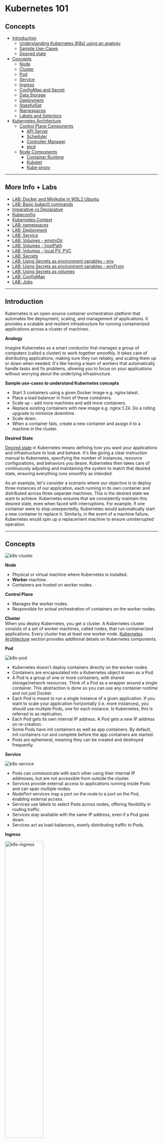 
# Kubernetes 101
## **Concepts**
- [Introduction](#introduction)
    - [Understanding Kubernetes (K8s) using an analogy](#analogy)
    - [Sample Use-Cases](#use-cases)
    - [Desired state](#desired-state)
- [Concepts](#concepts)
    - [Node](#node)
    - [Cluster](#cluster)
    - [Pod](#pod)
    - [Service](#service)
    - [Ingress](#ingress)
    - [ConfigMap and Secret](#cfgmap-secret)
    - [Data Storage](#storage)
    - [Deployment](#deployment)
    - [StatefulSet](#statefulset)
    - [Namespaces](#namespaces)
    - [Labels and Selectors](#labels-selectors)
- [Kubernetes Architecture](#architecture)
    - [Control Plane Components](#control-plane)
        - [API Server](#apiserver)
        - [Scheduler](#scheduler)
        - [Controller Manager](#controller-manager)
        - [etcd](#etcd)
    - [Node Components](#node-components)
        - [Container Runtime](#container-runtime)
        - [Kubelet](#kubelet)
        - [Kube-proxy](#kube-proxy)
---

## **More Info + Labs**
- [LAB: Docker and Minikube in WSL2 Ubuntu](k8s-lab-install-docker-minikube.md)
- [LAB: Basic kubectl commands](k8s-lab-kubectl.md)
- [Imperative vs Declarative](k8s-imperative-declarative.md)
- [Kubeconfig](k8s-kubeconfig.md)
- [Kubernetes Context](k8s-context.md)
- [LAB: namespaces](k8s-lab-namespaces.md)
- [LAB: Deployment](k8s-lab-deployment.md)
- [LAB: Service](k8s-lab-service.md)
- [LAB: Volumes - emptyDir](k8s-lab-volumes-emptydir.md)
- [LAB: Volumes - hostPath](k8s-lab-volumes-hostpath.md)
- [LAB: Volumes - local PV, PVC](k8s-lab-volumes-pv-pvc.md)
- [LAB: Secrets](k8s-lab-secrets.md)
- [LAB: Using Secrets as environment variables - env](k8s-lab-secrets-usage-env-1.md)
- [LAB: Using Secrets as environment variables - envFrom](k8s-lab-secrets-usage-env-2.md)
- [LAB: Using Secrets as volumes](k8s-lab-secrets-usage-vol.md)
- [LAB: ConfigMap](k8s-lab-configmap.md)
- [LAB: Jobs](k8s-lab-jobs.md)
---

## Introduction <a name="introduction"></a>

Kubernetes is an open-source container orchestration platform that automates the deployment, scaling, and management of applications.
It provides a scalable and resilient infrastructure for running containerized applications across a cluster of machines.

**Analogy** <a name="analogy"></a>

Imagine Kubernetes as a smart conductor that manages a group of computers (called a cluster) to work together smoothly. It takes care of distributing applications, making sure they run reliably, and scaling them up or down when needed. It's like having a team of workers that automatically handle tasks and fix problems, allowing you to focus on your applications without worrying about the underlying infrastructure.

**Sample use-cases to understand Kubernetes concepts** <a name="use-cases"></a>

* Start 3 containers using a given Docker image e.g. nginx:latest.
* Place a load balancer in front of these containers.
* Scale up – add more machines and add more containers.
* Replace existing containers with new image e.g. nginx:1.24. Do a rolling upgrade to minimize downtime.
* Scale down.
* When a container fails, create a new container and assign it to a machine in the cluster.

**Desired State** <a name="desired-state"></a>  

[Desired state](https://kubernetes.io/docs/concepts/architecture/controller/) in Kubernetes means defining how you want your applications and infrastructure to look and behave. It's like giving a clear instruction manual to Kubernetes, specifying the number of instances, resource configurations, and behaviors you desire. Kubernetes then takes care of continuously adjusting and maintaining the system to match that desired state, ensuring everything runs smoothly as intended.  

As an example, let's consider a scenario where our objective is to deploy three instances of our application, each running in its own container and distributed across three separate machines. This is the desired state we want to achieve. Kubernetes ensures that we consistently maintain this desired state, even when faced with interruptions. For example, if one container were to stop unexpectedly, Kubernetes would automatically start a new container to replace it. Similarly, in the event of a machine failure, Kubernetes would spin up a replacement machine to ensure uninterrupted operation.    

--- 

## Concepts <a name="concepts"></a>

![k8s-cluster](images/k8s-cluster.png)

**Node** <a name="node"></a>
* Physical or virtual machine where Kubernetes is installed.
* **Worker** machine.
 * Containers are hosted on worker nodes.

**Control Plane**
* Manages the worker nodes.
* Responsible for actual orchestration of containers on the worker nodes.

**Cluster** <a name="cluster"></a>  
When you deploy Kubernetes, you get a cluster. A Kubernetes cluster consists of a set of worker machines, called nodes, that run containerized applications. Every cluster has at least one worker node. [Kubernetes Architecture](#architecture) section provides additional details on Kubernetes components.

**Pod** <a name="pod"></a>

![k8s-pod](images/k8s-pod.png)

* Kubernetes doesn’t deploy containers directly on the worker nodes.
* Containers are encapsulated into a Kubernetes object known as a Pod. 
* A Pod is a group of one or more containers, with shared storage/network resources. Think of a Pod as a wrapper around a single container. This abstraction is done so you can use any container runtime and not just Docker.
* Each Pod is meant to run a single instance of a given application. If you want to scale your application horizontally (i.e. more instances), you should use multiple Pods, one for each instance. In Kubernetes, this is referred to as replication.
* Each Pod gets its own internal IP address. A Pod gets a new IP address on re-creation.
* Some Pods have init containers as well as app containers. By default, init containers run and complete before the app containers are started.
* Pods are ephemeral, meaning they can be created and destroyed frequently.

**Service** <a name="service"></a>

![k8s-service](images/k8s-service.png)

* Pods can communicate with each other using their internal IP addresses, but are not accessible from outside the cluster.
* Services provide external access to applications running inside Pods and can span multiple nodes.
* _NodePort_ services map a port on the node to a port on the Pod, enabling external access.
* Services use labels to select Pods across nodes, offering flexibility in routing traffic.
* Services stay available with the same IP address, even if a Pod goes down.
* Services act as load-balancers, evenly distributing traffic to Pods.

**Ingress** <a name="ingress"></a>

<img src="images/k8s-ingress.png" alt="k8s-ingress" width="50%"/>

* Services in a cluster handle external access to applications and ensure load balancing.
* Instead of directly accessing a service, requests first go to the ingress, which then forwards them to the appropriate service.
* Ingress = reverse proxy. Manage access to multiple services from external world. Define rules that target specific services within the cluster.

**ConfigMap and Secret** <a name="cfgmap-secret"></a>

![k8s-cfgmap-secret](images/k8s-cfgmap-secret.png)

* Decouple environment-specific configuration from container images. E.g. env properties like database urls, credentials etc.
* ConfigMap is used to store non-confidential data in key-value pairs.
* Secret is used to store sensitive information such as passwords, OAuth tokens, and ssh keys.
* Pods can consume ConfigMaps as environment variables, command-line arguments, or as configuration files in a volume.
* Secrets can be mounted as data volumes or exposed as environment variables to be used by a container in a Pod.

**Data Storage** <a name="storage"></a>

![k8s-storage](images/k8s-storage.png)

* Persist data from the container so it is not lost when container / pod is restarted.
* Volume attaches physical storage to a Pod.
* Storage can be on a local machine or outside of the Kubernetes cluster.

**Deployment** <a name="deployment"></a>

![Deployment](images/k8s-deployment.png)

* Desired state is defined in a Deployment, which represents a group of identical Pods. Deployment is an abstraction layer on top of Pods.
* Deployments manage multiple replicas of your application and automatically replace any failed or unresponsive instances, ensuring the actual state matches the desired state.
* Replicas of the application are connected to the same Service, which provides a static IP address and acts as a load balancer.
* Pods are ephemeral. That's why they are used with controllers / operators (e.g. Deployments, ReplicaSets, DaemonSets, Jobs etc.), which handle pods' replication, self-healing, etc.

**StatefulSet** <a name="statefulset"></a>

* Stateful applications, such as databases, can't be replicated using Deployments alone.
* StatefulSets handle the replication and autoscaling of pods, ensuring database consistency by synchronizing reads and writes.
* Databases are commonly hosted externally, outside the Kubernetes cluster.

**Namespaces** <a name="namespaces"></a>

* Logically divide and organize resources within a cluster.
* They provide a virtual separation of resources, allowing different teams, projects, or applications to coexist within the same Kubernetes cluster without interfering with each other.
* Think of namespaces as virtual partitions or compartments within a shared Kubernetes environment. They help prevent naming collisions and provide isolation between different sets of resources.

**Labels and Selectors** <a name="labels-selectors"></a>

![Labels and Selectors](images/k8s-labels-selectors.png)

* **Labels**
    * Key/value pairs attached to objects such as Pods.
    * Used to organize and select a subset of objects.
* **Selectors**
    * Controllers / operators and Services use label selectors to select a subset of objects.
    * **Equality-Based Selectors**: e.g. *env=dev*: select objects where *env* label is set to value *dev*.
    * **Set-Based Selectors**: e.g. *env in (dev,qa)*: select objects where *env* label is either *dev* or *qa*, *!app* select objects with no label key *app*.

--- 

## Kubernetes Architecture <a name="architecture"></a>

Ref: [Kubernetes Components](https://kubernetes.io/docs/concepts/overview/components/)

![k8s-arch](images/k8s-arch.png)

**Control Plane Components** <a name="control-plane"></a>
- **API Server** <a name="apiserver"></a>
    * Exposes the Kubernetes API.
    * Front end for the Kubernetes control plane
    * Users, CLI talk to the API Server to interact with the Kubernetes cluster.

- **Scheduler** <a name="scheduler"></a>
    
    ![k8s-scheduler](images/k8s-scheduler.png)

    The scheduler determines which Node in the cluster a new Pod should be placed on.
    Process that actually starts the Pod on the Node is the kubelet.

- **Controller Manager** <a name="controller-manager"></a>
    
    The controller manager detects changes in the state of the cluster, such as when nodes or pods become unavailable. In response to these changes, the controller manager requests the scheduler to reallocate or reschedule the affected pods to ensure they are running on available nodes.

- **etcd** <a name="etcd"></a>
    * etcd is the distributed, reliable key-value store used by Kubernetes to store all data used to manage the cluster.
    * It functions as the "database" of Kubernetes, storing crucial information about the cluster's current status.
    * etcd's data is utilized in Kubernetes' self-healing capability, facilitating the transition from the current state to the desired state.
    * etcd does not store application data. It focuses on storing and managing the operational data required for Kubernetes itself.

**Node Components** <a name="node-components"></a>

- **Container Runtime** <a name="container-runtime"></a>
    * The container runtime is the software that is responsible for running containers.
    * Kubernetes supports container runtimes such as containerd, CRI-O, and any other implementation of the [Kubernetes CRI (Container Runtime Interface)](https://github.com/kubernetes/community/blob/master/contributors/devel/sig-node/container-runtime-interface.md).

- **Kubelet** <a name="kubelet"></a>
    * An agent that runs on each node in the cluster. It makes sure that containers are running in a Pod.
    * It communicates with both the container runtime and the node. It listens for instructions from the kube-apiserver.
    * The kubelet is responsible for initiating the start of a pod and its associated container.
    * It assigns the necessary resources from the node to the container, ensuring the container has what it needs to run smoothly.

- **Kube-proxy** <a name="kube-proxy"></a>
    * kube-proxy is a network proxy that runs on each node in your cluster, implementing part of the Kubernetes Service concept.
    * Kube-proxy enables network communication to your Pods from network sessions inside or outside of your cluster.
    * When available, kube-proxy utilizes the operating system's packet filtering layer. If unavailable, it directly forwards the network traffic itself.




